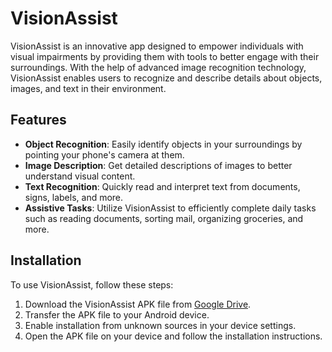 # VisionAssist
VisionAssist is an innovative app designed to empower individuals with visual impairments by providing them with tools to better engage with their surroundings. With the help of advanced image recognition technology, VisionAssist enables users to recognize and describe details about objects, images, and text in their environment.

## Features

- **Object Recognition**: Easily identify objects in your surroundings by pointing your phone's camera at them.
- **Image Description**: Get detailed descriptions of images to better understand visual content.
- **Text Recognition**: Quickly read and interpret text from documents, signs, labels, and more.
- **Assistive Tasks**: Utilize VisionAssist to efficiently complete daily tasks such as reading documents, sorting mail, organizing groceries, and more.

## Installation

To use VisionAssist, follow these steps:

1. Download the VisionAssist APK file from [Google Drive](https://drive.google.com/file/d/1LesM7xfmoHLGUlU6u5Xh6dBhcwH_Fki9/view?usp=drivesdk).
2. Transfer the APK file to your Android device.
3. Enable installation from unknown sources in your device settings.
4. Open the APK file on your device and follow the installation instructions.
